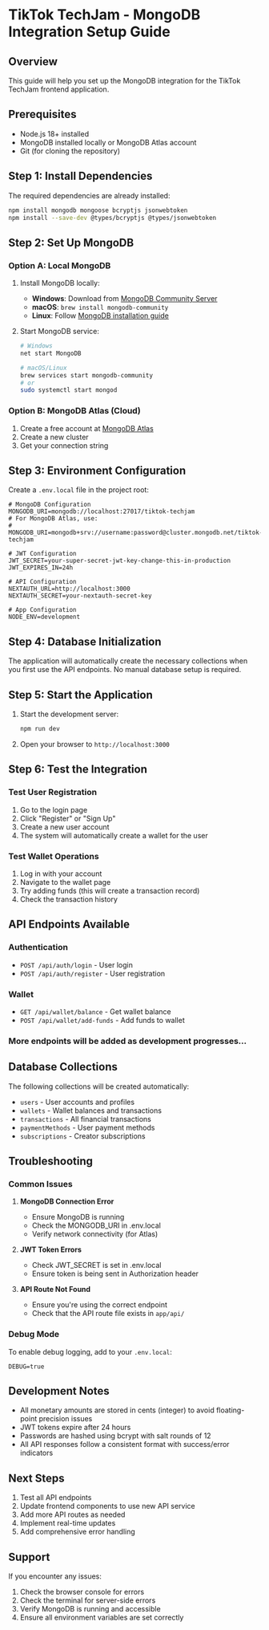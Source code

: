 # TikTok TechJam - MongoDB Integration Setup Guide

## Overview
This guide will help you set up the MongoDB integration for the TikTok TechJam frontend application.

## Prerequisites
- Node.js 18+ installed
- MongoDB installed locally or MongoDB Atlas account
- Git (for cloning the repository)

## Step 1: Install Dependencies
The required dependencies are already installed:
```bash
npm install mongodb mongoose bcryptjs jsonwebtoken
npm install --save-dev @types/bcryptjs @types/jsonwebtoken
```

## Step 2: Set Up MongoDB

### Option A: Local MongoDB
1. Install MongoDB locally:
   - **Windows**: Download from [MongoDB Community Server](https://www.mongodb.com/try/download/community)
   - **macOS**: `brew install mongodb-community`
   - **Linux**: Follow [MongoDB installation guide](https://docs.mongodb.com/manual/installation/)

2. Start MongoDB service:
   ```bash
   # Windows
   net start MongoDB
   
   # macOS/Linux
   brew services start mongodb-community
   # or
   sudo systemctl start mongod
   ```

### Option B: MongoDB Atlas (Cloud)
1. Create a free account at [MongoDB Atlas](https://www.mongodb.com/atlas)
2. Create a new cluster
3. Get your connection string

## Step 3: Environment Configuration

Create a `.env.local` file in the project root:

```env
# MongoDB Configuration
MONGODB_URI=mongodb://localhost:27017/tiktok-techjam
# For MongoDB Atlas, use:
# MONGODB_URI=mongodb+srv://username:password@cluster.mongodb.net/tiktok-techjam

# JWT Configuration
JWT_SECRET=your-super-secret-jwt-key-change-this-in-production
JWT_EXPIRES_IN=24h

# API Configuration
NEXTAUTH_URL=http://localhost:3000
NEXTAUTH_SECRET=your-nextauth-secret-key

# App Configuration
NODE_ENV=development
```

## Step 4: Database Initialization

The application will automatically create the necessary collections when you first use the API endpoints. No manual database setup is required.

## Step 5: Start the Application

1. Start the development server:
   ```bash
   npm run dev
   ```

2. Open your browser to `http://localhost:3000`

## Step 6: Test the Integration

### Test User Registration
1. Go to the login page
2. Click "Register" or "Sign Up"
3. Create a new user account
4. The system will automatically create a wallet for the user

### Test Wallet Operations
1. Log in with your account
2. Navigate to the wallet page
3. Try adding funds (this will create a transaction record)
4. Check the transaction history

## API Endpoints Available

### Authentication
- `POST /api/auth/login` - User login
- `POST /api/auth/register` - User registration

### Wallet
- `GET /api/wallet/balance` - Get wallet balance
- `POST /api/wallet/add-funds` - Add funds to wallet

### More endpoints will be added as development progresses...

## Database Collections

The following collections will be created automatically:
- `users` - User accounts and profiles
- `wallets` - Wallet balances and transactions
- `transactions` - All financial transactions
- `paymentMethods` - User payment methods
- `subscriptions` - Creator subscriptions

## Troubleshooting

### Common Issues

1. **MongoDB Connection Error**
   - Ensure MongoDB is running
   - Check the MONGODB_URI in .env.local
   - Verify network connectivity (for Atlas)

2. **JWT Token Errors**
   - Check JWT_SECRET is set in .env.local
   - Ensure token is being sent in Authorization header

3. **API Route Not Found**
   - Ensure you're using the correct endpoint
   - Check that the API route file exists in `app/api/`

### Debug Mode

To enable debug logging, add to your `.env.local`:
```env
DEBUG=true
```

## Development Notes

- All monetary amounts are stored in cents (integer) to avoid floating-point precision issues
- JWT tokens expire after 24 hours
- Passwords are hashed using bcrypt with salt rounds of 12
- All API responses follow a consistent format with success/error indicators

## Next Steps

1. Test all API endpoints
2. Update frontend components to use new API service
3. Add more API routes as needed
4. Implement real-time updates
5. Add comprehensive error handling

## Support

If you encounter any issues:
1. Check the browser console for errors
2. Check the terminal for server-side errors
3. Verify MongoDB is running and accessible
4. Ensure all environment variables are set correctly
